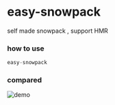 # easy-snowpack
self made snowpack , support HMR

### how to use 
```js
easy-snowpack
```

### compared
![demo](https://user-images.githubusercontent.com/48705886/167340685-0b2fd210-dec6-4083-b44f-2d7e2fd78dd6.gif)
